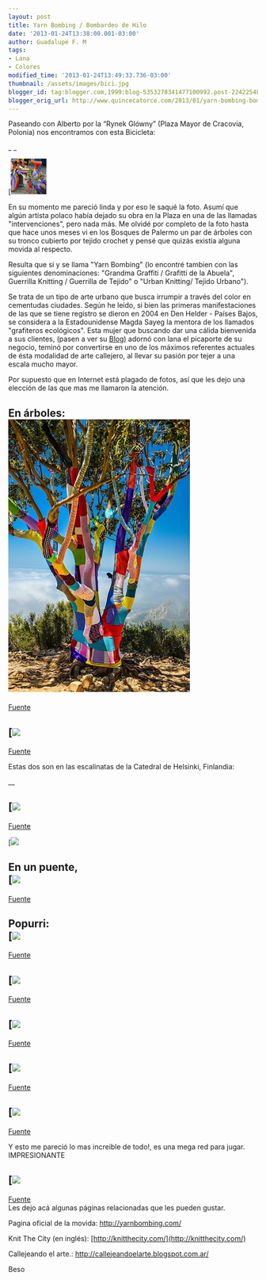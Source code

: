 ```yaml
---
layout: post
title: Yarn Bombing / Bombardeo de Hilo
date: '2013-01-24T13:38:00.001-03:00'
author: Guadalupe F. M
tags:
- Lana
- Colores
modified_time: '2013-01-24T13:49:33.736-03:00'
thumbnail: /assets/images/bici.jpg
blogger_id: tag:blogger.com,1999:blog-5353278341477100992.post-224225484144852295
blogger_orig_url: http://www.quincecatorce.com/2013/01/yarn-bombing-bombardeo-de-hilo.html
---
```


  


Paseando con Alberto por la “Rynek Glówny” (Plaza Mayor de Cracovia, Polonia) nos encontramos con esta Bicicleta: 

 _ _

[![](/assets/images/bici.jpg)

  


En su momento me pareció linda y por eso le saqué la foto. Asumí que algún artísta polaco había dejado su obra en la Plaza en una de las llamadas "intervenciones", pero nada más. Me olvidé por completo de la foto hasta que hace unos meses vi en los Bosques de Palermo un par de árboles con su tronco cubierto por tejido crochet y pensé que quizás existía alguna movida al respecto.

  


Resulta que si y se llama "Yarn Bombing" (lo encontré tambien con las siguientes denominaciones: "Grandma Graffiti / Grafitti de la Abuela", Guerrilla Knitting / Guerrilla de Tejido" o "Urban Knitting/ Tejido Urbano"). 

  


Se trata de un tipo de arte urbano que busca irrumpir a través del color en cementudas ciudades. Según he leído, si bien las primeras manifestaciones de las que se tiene registro se dieron en 2004 en Den Helder - Países Bajos, se considera a la Estadounidense Magda Sayeg la mentora de los llamados "grafiteros ecológicos". Esta mujer que buscando dar una cálida bienvenida a sus clientes, (pasen a ver su [Blog)](http://www.magdasayeg.com/home.php) adornó con lana el picaporte de su negocio, teminó por convertirse en uno de los máximos referentes actuales de ésta modalidad de arte callejero, al llevar su pasión por tejer a una escala mucho mayor.

  
Por supuesto que en Internet está plagado de fotos, así que les dejo una elección de las que mas me llamaron la atención.  
  


  En árboles:   
![](/assets/images/14.jpg)  
---  
[Fuente](http://edhat.com/)  
  
  


[![](/assets/images/11.jpg)  
---  
[Fuente](http://artsyforager.wordpress.com/)  
  
 

 Estas dos son en las escalinatas de la Catedral de Helsinki, Finlandia:  

  


__

[![](/assets/images/12.jpg)  
---  
[Fuente](http://telegraph.co.uk/)  
  
  


[![](/assets/images/17.jpg)

  
En un puente,  
[![](/assets/images/7.jpg)  
---  
[Fuente](http://gather.com/)  
    
 Popurri:   
[![](/assets/images/13.jpg)  
---  
[Fuente](http://bohocircus.typepad.com/)  
  
[![](/assets/images/15.jpg)  
---  
[Fuente](http://craftandburn.tumblr.com/)  
  


[![](/assets/images/3.jpg)  
---  
[Fuente](http://f.nur%20sen%20en%20mix/)  
  
  


  
[![](/assets/images/6.jpg)  
---  
[Fuente](http://www.blog.evajuliet.com/)  
  


  
[![](/assets/images/8.jpg)  
---  
[Fuente](http://tuducha.com/)  
  
Y esto me pareció lo mas increible de todo!, es una mega red para jugar. IMPRESIONANTE   
  
[![](/assets/images/9.jpg)  
---  
[Fuente](http://debra%20picciotti/)  
Les dejo acá algunas páginas relacionadas que les pueden gustar.  
  
Pagina oficial de la movida: http://yarnbombing.com/

Knit The City (en inglés): [http://knitthecity.com/](http://knitthecity.com/)

[](http://www.magdasayeg.com/home.php)

Callejeando el arte.: <http://callejeandoelarte.blogspot.com.ar/>  
  
Beso 

  

